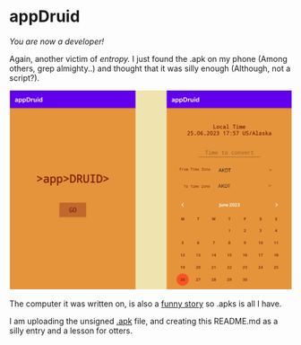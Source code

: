 # appDruid

_You are now a developer!_

Again, another victim of _entropy._ I just found the .apk on my phone (Among others, grep almighty..) and thought that it was silly enough (Although, not a script?).

![as](https://github.com/KayserSoze42/extend.io/blob/main/src/appDruid/demo.png/?raw=true)

The computer it was written on, is also a [funny story](https://en.wikipedia.org/wiki/Ship_of_Theseus) so .apks is all I have.

I am uploading the unsigned [.apk](https://github.com/KayserSoze42/extend.io/releases/tag/0.0.1-app-druid) file, and creating this README.md as a silly entry and a lesson for otters.
